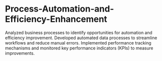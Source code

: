 # Process-Automation-and-Efficiency-Enhancement
Analyzed business processes to identify opportunities for automation and efficiency improvement. Developed automated data processes to streamline workflows and reduce manual errors. Implemented performance tracking mechanisms and monitored key performance indicators (KPIs) to measure improvements.
